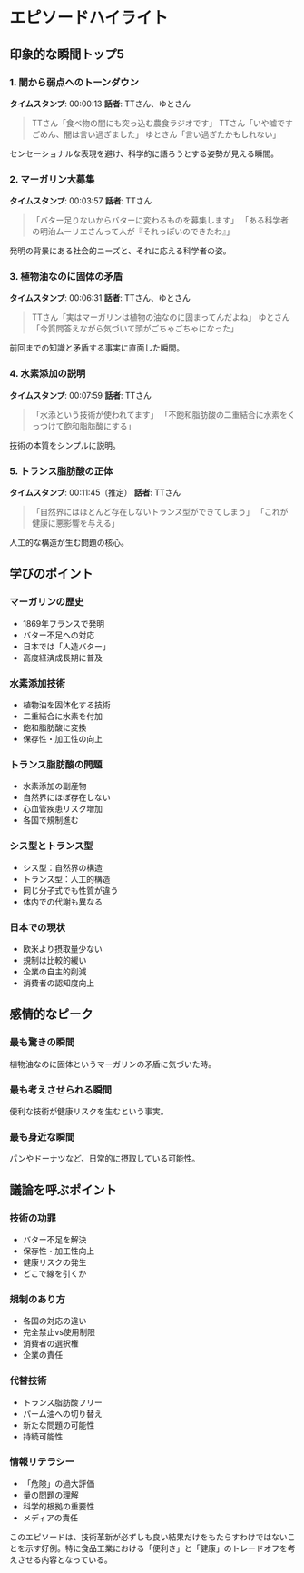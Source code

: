 # エピソードハイライト

## 印象的な瞬間トップ5

### 1. 闇から弱点へのトーンダウン
**タイムスタンプ**: 00:00:13
**話者**: TTさん、ゆとさん

> TTさん「食べ物の闇にも突っ込む農食ラジオです」
> TTさん「いや嘘ですごめん、闇は言い過ぎました」
> ゆとさん「言い過ぎたかもしれない」

センセーショナルな表現を避け、科学的に語ろうとする姿勢が見える瞬間。

### 2. マーガリン大募集
**タイムスタンプ**: 00:03:57
**話者**: TTさん

> 「バター足りないからバターに変わるものを募集します」
> 「ある科学者の明治ムーリエさんって人が『それっぽいのできたわ』」

発明の背景にある社会的ニーズと、それに応える科学者の姿。

### 3. 植物油なのに固体の矛盾
**タイムスタンプ**: 00:06:31
**話者**: TTさん、ゆとさん

> TTさん「実はマーガリンは植物の油なのに固まってんだよね」
> ゆとさん「今質問答えながら気づいて頭がごちゃごちゃになった」

前回までの知識と矛盾する事実に直面した瞬間。

### 4. 水素添加の説明
**タイムスタンプ**: 00:07:59
**話者**: TTさん

> 「水添という技術が使われてます」
> 「不飽和脂肪酸の二重結合に水素をくっつけて飽和脂肪酸にする」

技術の本質をシンプルに説明。

### 5. トランス脂肪酸の正体
**タイムスタンプ**: 00:11:45（推定）
**話者**: TTさん

> 「自然界にはほとんど存在しないトランス型ができてしまう」
> 「これが健康に悪影響を与える」

人工的な構造が生む問題の核心。

## 学びのポイント

### マーガリンの歴史
- 1869年フランスで発明
- バター不足への対応
- 日本では「人造バター」
- 高度経済成長期に普及

### 水素添加技術
- 植物油を固体化する技術
- 二重結合に水素を付加
- 飽和脂肪酸に変換
- 保存性・加工性の向上

### トランス脂肪酸の問題
- 水素添加の副産物
- 自然界にほぼ存在しない
- 心血管疾患リスク増加
- 各国で規制進む

### シス型とトランス型
- シス型：自然界の構造
- トランス型：人工的構造
- 同じ分子式でも性質が違う
- 体内での代謝も異なる

### 日本での現状
- 欧米より摂取量少ない
- 規制は比較的緩い
- 企業の自主的削減
- 消費者の認知度向上

## 感情的なピーク

### 最も驚きの瞬間
植物油なのに固体というマーガリンの矛盾に気づいた時。

### 最も考えさせられる瞬間
便利な技術が健康リスクを生むという事実。

### 最も身近な瞬間
パンやドーナツなど、日常的に摂取している可能性。

## 議論を呼ぶポイント

### 技術の功罪
- バター不足を解決
- 保存性・加工性向上
- 健康リスクの発生
- どこで線を引くか

### 規制のあり方
- 各国の対応の違い
- 完全禁止vs使用制限
- 消費者の選択権
- 企業の責任

### 代替技術
- トランス脂肪酸フリー
- パーム油への切り替え
- 新たな問題の可能性
- 持続可能性

### 情報リテラシー
- 「危険」の過大評価
- 量の問題の理解
- 科学的根拠の重要性
- メディアの責任

このエピソードは、技術革新が必ずしも良い結果だけをもたらすわけではないことを示す好例。特に食品工業における「便利さ」と「健康」のトレードオフを考えさせる内容となっている。